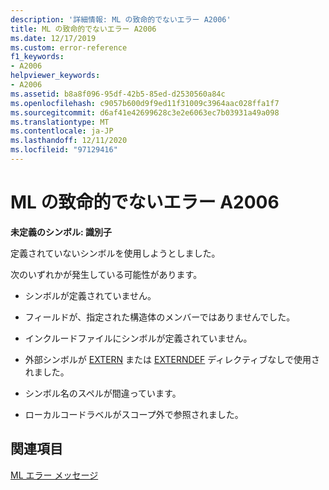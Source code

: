 ```yaml
---
description: '詳細情報: ML の致命的でないエラー A2006'
title: ML の致命的でないエラー A2006
ms.date: 12/17/2019
ms.custom: error-reference
f1_keywords:
- A2006
helpviewer_keywords:
- A2006
ms.assetid: b8a8f096-95df-42b5-85ed-d2530560a84c
ms.openlocfilehash: c9057b600d9f9ed11f31009c3964aac028ffa1f7
ms.sourcegitcommit: d6af41e42699628c3e2e6063ec7b03931a49a098
ms.translationtype: MT
ms.contentlocale: ja-JP
ms.lasthandoff: 12/11/2020
ms.locfileid: "97129416"
---
```

# <a name="ml-nonfatal-error-a2006"></a>ML の致命的でないエラー A2006

**未定義のシンボル: 識別子**

定義されていないシンボルを使用しようとしました。

次のいずれかが発生している可能性があります。

- シンボルが定義されていません。

- フィールドが、指定された構造体のメンバーではありませんでした。

- インクルードファイルにシンボルが定義されていません。

- 外部シンボルが [EXTERN](extern-masm.md) または [EXTERNDEF](externdef.md) ディレクティブなしで使用されました。

- シンボル名のスペルが間違っています。

- ローカルコードラベルがスコープ外で参照されました。

## <a name="see-also"></a>関連項目

[ML エラー メッセージ](ml-error-messages.md)
